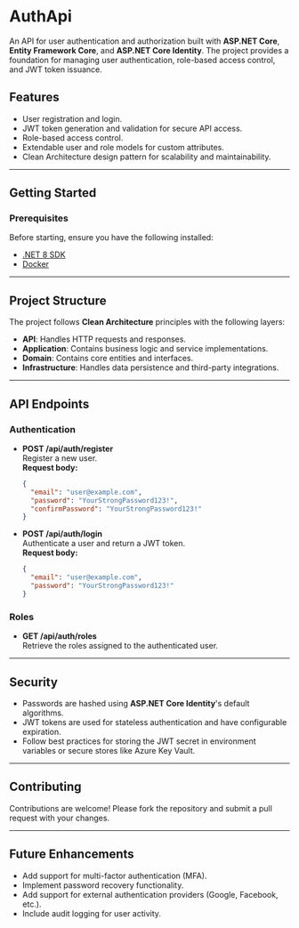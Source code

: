 # AuthApi  

An API for user authentication and authorization built with **ASP.NET Core**, **Entity Framework Core**, and **ASP.NET Core Identity**. The project provides a foundation for managing user authentication, role-based access control, and JWT token issuance.

## Features  
- User registration and login.  
- JWT token generation and validation for secure API access.  
- Role-based access control.  
- Extendable user and role models for custom attributes.  
- Clean Architecture design pattern for scalability and maintainability.  

---

## Getting Started  

### Prerequisites  
Before starting, ensure you have the following installed:  
- [.NET 8 SDK](https://dotnet.microsoft.com/download/dotnet/8.0)  
- [Docker]([https://www.microsoft.com/en-us/sql-server/sql-server-downloads](https://www.docker.com/))

---

## Project Structure  

The project follows **Clean Architecture** principles with the following layers:  

- **API**: Handles HTTP requests and responses.  
- **Application**: Contains business logic and service implementations.  
- **Domain**: Contains core entities and interfaces.  
- **Infrastructure**: Handles data persistence and third-party integrations.  

---

## API Endpoints  

### Authentication  
- **POST /api/auth/register**  
  Register a new user.  
  **Request body:**  
  ```json  
  {  
    "email": "user@example.com",  
    "password": "YourStrongPassword123!",  
    "confirmPassword": "YourStrongPassword123!"  
  }  
  ```  

- **POST /api/auth/login**  
  Authenticate a user and return a JWT token.  
  **Request body:**  
  ```json  
  {  
    "email": "user@example.com",  
    "password": "YourStrongPassword123!"  
  }  
  ```  

### Roles  
- **GET /api/auth/roles**  
  Retrieve the roles assigned to the authenticated user.  

---

## Security  

- Passwords are hashed using **ASP.NET Core Identity**'s default algorithms.  
- JWT tokens are used for stateless authentication and have configurable expiration.  
- Follow best practices for storing the JWT secret in environment variables or secure stores like Azure Key Vault.  

---

## Contributing  

Contributions are welcome! Please fork the repository and submit a pull request with your changes.  

---

## Future Enhancements  
- Add support for multi-factor authentication (MFA).  
- Implement password recovery functionality.  
- Add support for external authentication providers (Google, Facebook, etc.).  
- Include audit logging for user activity.  
